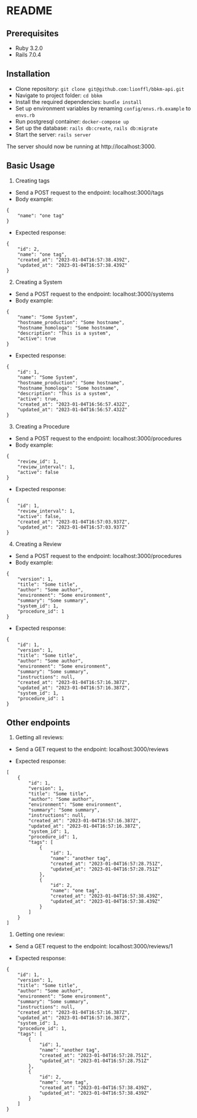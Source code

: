 # README

## Prerequisites

* Ruby 3.2.0
* Rails 7.0.4

## Installation

* Clone repository: `git clone git@github.com:lionffl/bbkm-api.git`
* Navigate to project folder: `cd bbkm`
* Install the required dependencies: `bundle install`
* Set up environment variables by renaming `config/envs.rb.example` to `envs.rb`
* Run postgresql container: `docker-compose up`
* Set up the database: `rails db:create`, `rails db:migrate`
* Start the server: `rails server`

The server should now be running at http://localhost:3000.

## Basic Usage

1) Creating tags

* Send a POST request to the endpoint: localhost:3000/tags
* Body example:
```
{
    "name": "one tag"
}
```
* Expected response:
```
{
    "id": 2,
    "name": "one tag",
    "created_at": "2023-01-04T16:57:38.439Z",
    "updated_at": "2023-01-04T16:57:38.439Z"
}
```

2) Creating a System

* Send a POST request to the endpoint: localhost:3000/systems
* Body example:
```
{
    "name": "Some System",
    "hostname_production": "Some hostname",
    "hostname_homologa": "Some hostname",
    "description": "This is a system",
    "active": true
}
```
* Expected response:
```
{
    "id": 1,
    "name": "Some System",
    "hostname_production": "Some hostname",
    "hostname_homologa": "Some hostname",
    "description": "This is a system",
    "active": true,
    "created_at": "2023-01-04T16:56:57.432Z",
    "updated_at": "2023-01-04T16:56:57.432Z"
}
```
3) Creating a Procedure

* Send a POST request to the endpoint: localhost:3000/procedures
* Body example:
```
{
    "review_id": 1,
    "review_interval": 1,
    "active": false
}
```
* Expected response:
```
{
    "id": 1,
    "review_interval": 1,
    "active": false,
    "created_at": "2023-01-04T16:57:03.937Z",
    "updated_at": "2023-01-04T16:57:03.937Z"
}
```
4) Creating a Review

* Send a POST request to the endpoint: localhost:3000/procedures
* Body example:
```
{
    "version": 1,
    "title": "Some title",
    "author": "Some author",
    "environment": "Some environment",
    "summary": "Some summary",
    "system_id": 1,
    "procedure_id": 1
}
```
* Expected response:
```
{
    "id": 1,
    "version": 1,
    "title": "Some title",
    "author": "Some author",
    "environment": "Some environment",
    "summary": "Some summary",
    "instructions": null,
    "created_at": "2023-01-04T16:57:16.387Z",
    "updated_at": "2023-01-04T16:57:16.387Z",
    "system_id": 1,
    "procedure_id": 1
}
```

## Other endpoints

1) Getting all reviews:


* Send a GET request to the endpoint: localhost:3000/reviews

* Expected response:
```
[
    {
        "id": 1,
        "version": 1,
        "title": "Some title",
        "author": "Some author",
        "environment": "Some environment",
        "summary": "Some summary",
        "instructions": null,
        "created_at": "2023-01-04T16:57:16.387Z",
        "updated_at": "2023-01-04T16:57:16.387Z",
        "system_id": 1,
        "procedure_id": 1,
        "tags": [
            {
                "id": 1,
                "name": "another tag",
                "created_at": "2023-01-04T16:57:28.751Z",
                "updated_at": "2023-01-04T16:57:28.751Z"
            },
            {
                "id": 2,
                "name": "one tag",
                "created_at": "2023-01-04T16:57:38.439Z",
                "updated_at": "2023-01-04T16:57:38.439Z"
            }
        ]
    }
]
```

1) Getting one review:


* Send a GET request to the endpoint: localhost:3000/reviews/1

* Expected response:
```
{
    "id": 1,
    "version": 1,
    "title": "Some title",
    "author": "Some author",
    "environment": "Some environment",
    "summary": "Some summary",
    "instructions": null,
    "created_at": "2023-01-04T16:57:16.387Z",
    "updated_at": "2023-01-04T16:57:16.387Z",
    "system_id": 1,
    "procedure_id": 1,
    "tags": [
        {
            "id": 1,
            "name": "another tag",
            "created_at": "2023-01-04T16:57:28.751Z",
            "updated_at": "2023-01-04T16:57:28.751Z"
        },
        {
            "id": 2,
            "name": "one tag",
            "created_at": "2023-01-04T16:57:38.439Z",
            "updated_at": "2023-01-04T16:57:38.439Z"
        }
    ]
}
```
